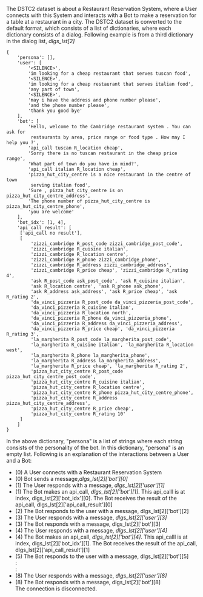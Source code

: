 The DSTC2 dataset is about a Restaurant Reservation System, where a User
connects with this System and interacts with a Bot to make a reservation for a
table at a restaurant in a city.
The DSTC2 dataset is converted to the default format, which consists of a list
of dictionaries, where each dictionary consists of a dialog. Following example
is from a third dictionary in the dialog list, *dlgs_lst[2]*

```
{
    'persona': [],
    'user': [
        '<SILENCE>',
        'im looking for a cheap restaurant that serves tuscan food',
        '<SILENCE>',
        'im looking for a cheap restaurant that serves italian food',
        'any part of town',
        '<SILENCE>',
        'may i have the address and phone number please',
        'and the phone number please',
        'thank you good bye'
    ],
    'bot': [
        'Hello, welcome to the Cambridge restaurant system . You can ask for
         restaurants by area, price range or food type . How may I help you ?',
        'api_call tuscan R_location cheap',
        'Sorry there is no tuscan restaurant in the cheap price range',
        'What part of town do you have in mind?',
        'api_call italian R_location cheap',
        'pizza_hut_city_centre is a nice restaurant in the centre of town
         serving italian food',
        'Sure , pizza_hut_city_centre is on pizza_hut_city_centre_address',
        'The phone number of pizza_hut_city_centre is pizza_hut_city_centre_phone',
        'you are welcome'
    ],
    'bot_idx': [1, 4],
    'api_call_result': [
     ['api_call no result'],
     [
         'zizzi_cambridge R_post_code zizzi_cambridge_post_code',
         'zizzi_cambridge R_cuisine italian',
         'zizzi_cambridge R_location centre',
         'zizzi_cambridge R_phone zizzi_cambridge_phone',
         'zizzi_cambridge R_address zizzi_cambridge_address',
         'zizzi_cambridge R_price cheap', 'zizzi_cambridge R_rating 4',
         'ask R_post_code ask_post_code', 'ask R_cuisine italian',
         'ask R_location centre', 'ask R_phone ask_phone',
         'ask R_address ask_address', 'ask R_price cheap', 'ask R_rating 2',
         'da_vinci_pizzeria R_post_code da_vinci_pizzeria_post_code',
         'da_vinci_pizzeria R_cuisine italian',
         'da_vinci_pizzeria R_location north',
         'da_vinci_pizzeria R_phone da_vinci_pizzeria_phone',
         'da_vinci_pizzeria R_address da_vinci_pizzeria_address',
         'da_vinci_pizzeria R_price cheap', 'da_vinci_pizzeria R_rating 3',
         'la_margherita R_post_code la_margherita_post_code',
         'la_margherita R_cuisine italian', 'la_margherita R_location west',
         'la_margherita R_phone la_margherita_phone',
         'la_margherita R_address la_margherita_address',
         'la_margherita R_price cheap', 'la_margherita R_rating 2',
         'pizza_hut_city_centre R_post_code pizza_hut_city_centre_post_code',
         'pizza_hut_city_centre R_cuisine italian',
         'pizza_hut_city_centre R_location centre',
         'pizza_hut_city_centre R_phone pizza_hut_city_centre_phone',
         'pizza_hut_city_centre R_address pizza_hut_city_centre_address',
         'pizza_hut_city_centre R_price cheap',
         'pizza_hut_city_centre R_rating 10'
     ]
    ]
}
```

In the above dictionary, "persona" is a list of strings where each string consists of the personality of the bot. In this dictionary, "persona" is an empty list.
Following is an explanation of the interactions between a User and a Bot:   
* (0) A User connects with a Restaurant Reservation System
* (0) Bot sends a message,*dlgs_lst[2]['bot'][0]*
* (1) The User responds with a message, *dlgs_lst[2]['user'][1]*
* (1) The Bot makes an api_call, *dlgs_lst[2]['bot'][1]*. This api_calll is at index, dlgs_lst[2]['bot_idx'][0]. The Bot receives the result of the api_call, dlgs_lst[2]['api_call_result'][0]
* (2) The Bot responds to the user with a message, dlgs_lst[2]['bot'][2]
* (3) The User responds with a message, *dlgs_lst[2]['user'][3]*
* (3) The Bot responds with a message, dlgs_lst[2]['bot'][3]
* (4) The User responds with a message, *dlgs_lst[2]['user'][4]*
* (4) The Bot makes an api_call, *dlgs_lst[2]['bot'][4]*. This api_calll is at index, dlgs_lst[2]['bot_idx'][1]. The Bot receives the result of the api_call, dlgs_lst[2]['api_call_result'][1]
* (5) The Bot responds to the user with a message, dlgs_lst[2]['bot'][5]    
:   
:    
* (8) The User responds with a message, *dlgs_lst[2]['user'][8]*
* (8) The Bot responds with a message, dlgs_lst[2]['bot'][8]    
The connection is disconnected.
